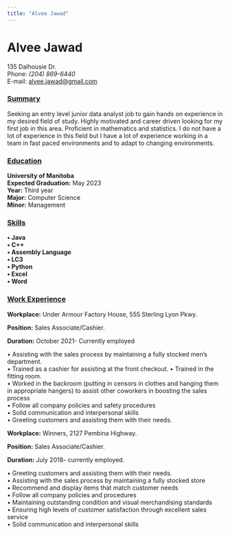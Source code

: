 ```yaml
---
title: "Alvee Jawad"
---
```

# __Alvee Jawad__

135 Dalhousie Dr.     
Phone: _(204) 869-6440_   
E-mail: [alvee.jawad@gmail.com](https://gmail.com)

### <ins> Summary

Seeking an entry level junior data analyst job to gain hands on experience in my desired field of study. Highly motivated and career driven looking for my first job in this area. Proficient in mathematics and statistics. I do not have a lot of experience in this field but I have a lot of experience working in a team in fast paced environments and to adapt to changing environments.

### <ins>Education

__University of Manitoba__   
__Expected Graduation:__ May 2023    
__Year:__ Third year   
__Major:__ Computer Science   
__Minor:__ Management   

### <ins>Skills

__•	Java   
•	C++   
•	Assembly Language   
•	LC3   
•	Python   
•	Excel   
•	Word__   


### <ins>Work Experience

__Workplace:__ Under Armour Factory House, 555 Sterling Lyon Pkwy.

__Position:__ Sales Associate/Cashier.

__Duration:__ October 2021- Currently employed

•	Assisting with the sales process by maintaining a fully stocked men’s department.   
•	Trained as a cashier for assisting at the front checkout.
•	Trained in the fitting room.   
•	Worked in the backroom (putting in censors in clothes and hanging them in appropriate hangers) to assist other coworkers in boosting the sales process   
•	Follow all company policies and safety procedures   
•	Solid communication and interpersonal skills   
•	Greeting customers and assisting them with their needs.


__Workplace:__ Winners, 2127 Pembina Highway.

__Position:__ Sales Associate/Cashier.

__Duration:__ July 2018- currently employed.

•	Greeting customers and assisting them with their needs.   
•	Assisting with the sales process by maintaining a fully stocked store   
•	Recommend and display items that match customer needs   
•	Follow all company policies and procedures   
•	Maintaining outstanding condition and visual merchandising standards   
•	Ensuring high levels of customer satisfaction through excellent sales service   
•	Solid communication and interpersonal skills
